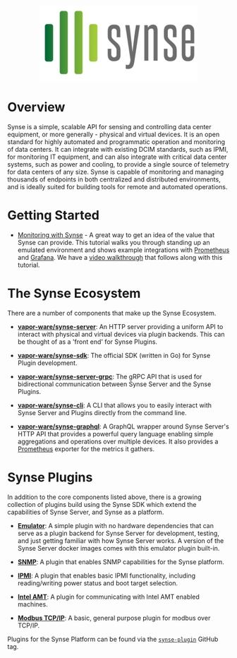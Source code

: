 <p align="center"><img src="img/logo.png" width="360"></p>

# Overview

Synse is a simple, scalable API for sensing and controlling data center equipment,
or more generally - physical and virtual devices. It is an open standard for highly
automated and programmatic operation and monitoring of data centers. It can integrate
with existing DCIM standards, such as IPMI, for monitoring IT equipment, and can also
integrate with critical data center systems, such as power and cooling, to provide
a single source of telemetry for data centers of any size. Synse is capable of 
monitoring and managing thousands of endpoints in both centralized and distributed
environments, and is ideally suited for building tools for remote and automated operations.

# Getting Started

- [Monitoring with Synse](tutorial/monitoring.md) - A great way to get an idea
  of the value that Synse can provide. This tutorial walks you through standing
  up an emulated environment and shows example integrations with [Prometheus][prometheus]
  and [Grafana][grafana]. We have a [video walkthrough][monitoring-with-synse] that
  follows along with this tutorial.


# The Synse Ecosystem
There are a number of components that make up the Synse Ecosystem.

- [**vapor-ware/synse-server**][synse-server]: An HTTP server providing a uniform API to interact
  with physical and virtual devices via plugin backends. This can be thought of as a 'front end'
  for Synse Plugins.

- [**vapor-ware/synse-sdk**][synse-sdk]: The official SDK (written in Go) for Synse Plugin
  development.

- [**vapor-ware/synse-server-grpc**][synse-grpc]: The gRPC API that is used for bidirectional
  communication between Synse Server and the Synse Plugins.

- [**vapor-ware/synse-cli**][synse-cli]: A CLI that allows you to easily interact with
  Synse Server and Plugins directly from the command line.

- [**vapor-ware/synse-graphql**][synse-graphql]: A GraphQL wrapper around Synse Server's
  HTTP API that provides a powerful query language enabling simple aggregations and
  operations over multiple devices. It also provides a [Prometheus][prometheus] exporter
  for the metrics it gathers.


# Synse Plugins
In addition to the core components listed above, there is a growing collection of plugins
build using the Synse SDK which extend the capabilities of Synse Server, and Synse as a platform.

- [**Emulator**][synse-emulator-plugin]: A simple plugin with no hardware
  dependencies that can serve as a plugin backend for Synse Server for development,
  testing, and just getting familiar with how Synse Server works. A version of the Synse
  Server docker images comes with this emulator plugin built-in.

- [**SNMP**][synse-snmp-plugin]: A plugin that enables SNMP capabilities for the Synse platform.

- [**IPMI**][synse-ipmi-plugin]: A plugin that enables basic IPMI functionality, including
  reading/writing power status and boot target selection.

- [**Intel AMT**][synse-amt-plugin]: A plugin for communicating with Intel AMT enabled machines.

- [**Modbus TCP/IP**][synse-modbus-ip-plugin]: A basic, general purpose plugin for modbus over
  TCP/IP.


Plugins for the Synse Platform can be found via the [`synse-plugin`][synse-plugin-tag] GitHub tag.


[prometheus]: https://prometheus.io/
[grafana]: https://grafana.com/
[monitoring-with-synse]: https://drive.google.com/file/d/1y6AydmJ_CjwUjA2sJiiEhOVAf8_4WJsx/view
[synse-sdk]: https://github.com/vapor-ware/synse-sdk
[synse-cli]: https://github.com/vapor-ware/synse-cli
[synse-grpc]: https://github.com/vapor-ware/synse-server-grpc
[synse-server]: https://github.com/vapor-ware/synse-server
[synse-graphql]: https://github.com/vapor-ware/synse-graphql
[synse-cli]: https://github.com/vapor-ware/synse-cli
[synse-snmp-plugin]: https://github.com/vapor-ware/synse-snmp-plugin
[synse-emulator-plugin]: https://github.com/vapor-ware/synse-emulator-plugin
[synse-modbus-ip-plugin]: https://github.com/vapor-ware/synse-modbus-ip-plugin
[synse-amt-plugin]: https://github.com/vapor-ware/synse-amt-plugin
[synse-ipmi-plugin]: https://github.com/vapor-ware/synse-ipmi-plugin
[synse-plugin-tag]: https://github.com/topics/synse-plugin

